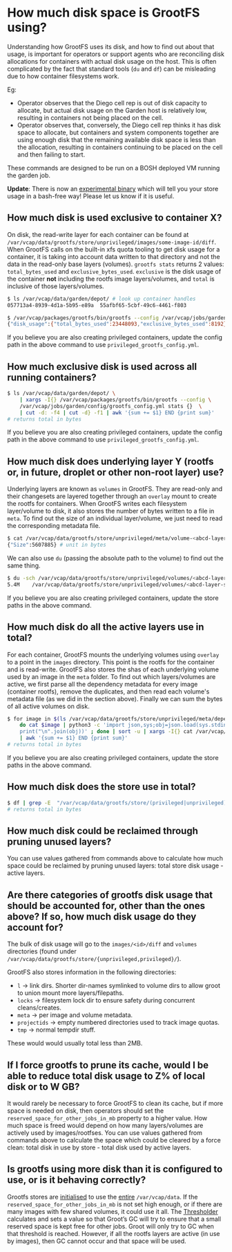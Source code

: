# How much disk space is GrootFS using?

Understanding how GrootFS uses its disk, and how to find out about that usage, is important for operators or support agents who are reconciling disk allocations for containers with actual disk usage on the host.
This is often complicated by the fact that standard tools (`du` and `df`) can be misleading due to how container filesystems work.

Eg:
- Operator observes that the Diego cell rep is out of disk capacity to allocate, but actual disk usage on the Garden host is relatively low, resulting in containers not being placed on the cell.
- Operator observes that, conversely, the Diego cell rep thinks it has disk space to allocate, but containers and system components together are using enough disk that the remaining available
  disk space is less than the allocation, resulting in containers continuing to be placed on the cell and then failing to start.


These commands are designed to be run on a BOSH deployed VM running the garden job.

**Update**: There is now an [experimental binary](https://github.com/Callisto13/gsa) which will tell you your store usage in a bash-free way! Please let us know if it is useful.

## How much disk is used exclusive to container X?
On disk, the read-write layer for each container can be found at `/var/vcap/data/grootfs/store/unprivileged/images/some-image-id/diff`. When GrootFS calls on the built-in xfs quota tooling
to get disk usage for a container, it is taking into account data written to that directory and not the data in the read-only base layers (volumes).
`grootfs stats` returns 2 values: `total_bytes_used` and `exclusive_bytes_used`. `exclusive` is the disk usage of the container **not** including the rootfs image layers/volumes,
and `total` is inclusive of those layers/volumes.

```sh
$ ls /var/vcap/data/garden/depot/ # look up container handles
057713a4-8939-4d1a-5b95-e89a  55afbf65-5cbf-49c6-4461-f803

$ /var/vcap/packages/grootfs/bin/grootfs --config /var/vcap/jobs/garden/config/grootfs_config.yml stats 55afbf65-5cbf-49c6-4461-f803
{"disk_usage":{"total_bytes_used":23448093,"exclusive_bytes_used":8192}}
```

If you believe you are also creating privileged containers, update the config path in the above command to use `privileged_grootfs_config.yml`.

## How much exclusive disk is used across all running containers?
```sh
$ ls /var/vcap/data/garden/depot/ \
    | xargs -I{} /var/vcap/packages/grootfs/bin/grootfs --config \
    /var/vcap/jobs/garden/config/grootfs_config.yml stats {}  \
    | cut -d: -f4 | cut -d} -f1 | awk '{sum += $1} END {print sum}'
# returns total in bytes
```
If you believe you are also creating privileged containers, update the config path in the above command to use `privileged_grootfs_config.yml`.

## How much disk does underlying layer Y (rootfs or, in future, droplet or other non-root layer) use?
Underlying layers are known as `volumes` in GrootFS. They are read-only and their changesets are layered together through an `overlay` mount to create the rootfs for containers.
When GrootFS writes each filesystem layer/volume to disk, it also stores the number of bytes written to a file in `meta`. To find out the size of an individual layer/volume, we just need to
read the corresponding metadata file.

```sh
$ cat /var/vcap/data/grootfs/store/unprivileged/meta/volume-<abcd-layer-sha>
{"Size":5607885} # unit in bytes
```
We can also use `du` (passing the absolute path to the volume) to find out the same thing.
```sh
$ du -sch /var/vcap/data/grootfs/store/unprivileged/volumes/<abcd-layer-sha>/
5.4M    /var/vcap/data/grootfs/store/unprivileged/volumes/<abcd-layer-sha>/
```
If you believe you are also creating privileged containers, update the store paths in the above command.

## How much disk do all the active layers use in total?
For each container, GrootFS mounts the underlying volumes using `overlay` to a point in the `images` directory. This point is the rootfs for the container and is read-write.
GrootFS also stores the shas of each underlying volume used by an image in the `meta` folder. To find out which layers/volumes are active, we first parse all the dependency metadata
for every image (container rootfs), remove the duplicates, and then read each volume's metadata file (as we did in the section above). Finally we can sum the bytes of all active volumes on disk.

```sh
$ for image in $(ls /var/vcap/data/grootfs/store/unprivileged/meta/dependencies/image\:*.json); \
    do cat $image | python3 -c 'import json,sys;obj=json.load(sys.stdin); \
    print("\n".join(obj))' ; done | sort -u | xargs -I{} cat /var/vcap/data/grootfs/store/unprivileged/meta/volume-{} | cut -d : -f 2 | cut -d} -f1 \
    | awk '{sum += $1} END {print sum}'
# returns total in bytes
```
If you believe you are also creating privileged containers, update the store paths in the above command.

## How much disk does the store use in total?
```sh
$ df | grep -E  "/var/vcap/data/grootfs/store/(privileged|unprivileged)$" | awk '{sum += $3} END {print sum}'
# returns total in bytes
```

## How much disk could be reclaimed through pruning unused layers?
You can use values gathered from commands above to calculate how much space could be reclaimed by pruning unused layers: total store disk usage - active layers.

## Are there categories of grootfs disk usage that should be accounted for, other than the ones above? If so, how much disk usage do they account for?
The bulk of disk usage will go to the `images/<id>/diff` and `volumes` directories (found under `/var/vcap/data/grootfs/store/{unprivileged,privileged}/`).


GrootFS also stores information in the following directories:
 - `l` -> link dirs. Shorter dir-names symlinked to volume dirs to allow groot to union mount more layers/filepaths.
 - `locks` -> filesystem lock dir to ensure safety during concurrent cleans/creates.
 - `meta` -> per image and volume metadata.
 - `projectids` -> empty numbered directories used to track image quotas.
 - `tmp` -> normal tempdir stuff.


These would would usually total less than 2MB.

## If I force grootfs to prune its cache, would I be able to reduce total disk usage to Z% of local disk or to W GB?
It would rarely be necessary to force GrootFS to clean its cache, but if more space is needed on disk, then operators should set the `reserved_space_for_other_jobs_in_mb` property to a higher value.
How much space is freed would depend on how many layers/volumes are actively used by images/rootfses. You can use values gathered from commands above to calculate the space which
could be cleared by a force clean: total disk in use by store - total disk used by active layers.

## Is grootfs using more disk than it is configured to use, or is it behaving correctly?
Grootfs stores are [initialised](https://github.com/cloudfoundry/garden-runc-release/blob/b4a44c5cabb1570eaeb25b158823cfbd97ae530c/jobs/garden/templates/bin/overlay-xfs-setup#L23-L46) to use the [entire](https://github.com/cloudfoundry/garden-runc-release/blob/b4a44c5cabb1570eaeb25b158823cfbd97ae530c/jobs/garden/templates/bin/grootfs-utils.erb#L31) `/var/vcap/data`. If the `reserved_space_for_other_jobs_in_mb` is not set high enough, or if there are many images with few shared volumes, it could use it all.
The [Thresholder](https://github.com/cloudfoundry/garden-runc-release/blob/b4a44c5cabb1570eaeb25b158823cfbd97ae530c/src/thresholder/main.go) calculates and sets a value so that Groot’s GC will try to ensure that a small reserved space is kept free for other jobs. Groot will only try to GC when that threshold is reached.
However, if all the rootfs layers are active (in use by images), then GC cannot occur and that space will be used.

